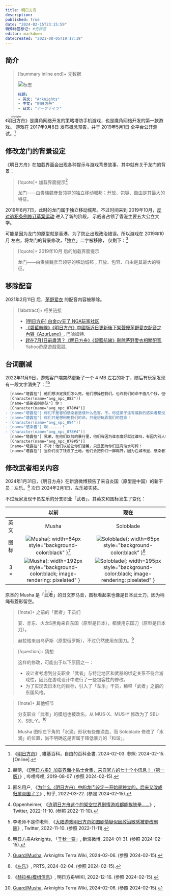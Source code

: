```yaml
---
title: 明日方舟
description:
published: true
date: "2024-02-15T23:15:59"
特殊标签标记: #无标签
editor: markdown
dateCreated: "2021-08-05T19:17:19"
---
```


<!--

## TODO

+   [x] 龙门独立问题
+   [x] 烧饺子（焼き餃子）家具问题
    +   似乎还没被修改，所以没必要收录。
    +   https://prts.wiki/w/价目表（饺子馆）
    +   https://web.archive.org/web/20240215144133/https://www.jjwxc.net/onebook.php?novelid=7006737
+   [ ] 谢拉格独立国家问题
+   [ ] 「夕」的英文名问题

-->

## 简介

> [!summary inline end]+ 元数据
>
> ![标志](https://s3.tebi.io/ggame/ShareX/game_明日方舟_logo.webp "https://www.steamgriddb.com/grid/273131")
>
> ```yaml
> 标题:
> - 英文: "Arknights"
> - 中文: "明日方舟"
> - 日文: "アークナイツ"
> ```

《<ruby>明日方舟<rt>Arknights</rt></ruby>》是鹰角网络开发的策略塔防手机游戏，也是鹰角网络开发的第一款游戏。
游戏在 2017年9月8日 发布概念预告，并于 2019年5月1日 全平台公开测试。[^wiki]

[^wiki]: 《[明日方舟](https://zh.wikipedia.org/w/index.php?title=明日方舟&oldid=80782831)》, 維基百科，自由的百科全書. 2024-02-03. 参照: 2024-02-15. [Online].

## 修改龙门的背景设定

《明日方舟》在加载界面会出现各种提示与游戏背景故事，其中就有关于龙门的背景：

> [!quote]+ 加载界面提示[^63877]
>
> 龙门——由贵族魏彦吾领导的独立移动城邦；开放、包容、自由是其最大的特征。

[^63877]: 赫萌, 《[【明日方舟】加载界面小贴士合集，来自官方的七十个小讯息！（第一版）](https://web.archive.org/web/20240215140933/https://www.bilibili.com/read/cv3263877/)》, 哔哩哔哩, 2019-08-07. (参照 2024-02-15).

2019年8月7日，此时的龙门属于独立移动城邦。不过时间来到 2019年10月，[反对逃犯条例修订草案运动][] 进入了新的阶段，
示威者占领了香港主要五大公立大学。

[反对逃犯条例修订草案运动]: https://zh.wikipedia.org/wiki/反對逃犯條例修訂草案運動

可能是因为龙门的原型就是香港，为了防止出现政治错误。所以游戏在 2019年10月 左右，将龙门的背景修改，「独立」二字被移除，
仅剩下：[^99175]

[^99175]: 匿名用户, 《[为什么〈明日方舟〉中的龙门设定一开始是独立的，后来又改成归属炎国了？](https://web.archive.org/web/20220705120013/https://www.zhihu.com/question/523399175)》, 知乎, 2022-03-22. (参照 2024-02-15).

> [!quote]+ 2019年10月 后的加载界面提示
>
> 龙门——由贵族魏彦吾领导的移动城邦；开放、包容、自由是其最大的特征。

## 移除配音

2021年2月11日 后，[茅野爱衣](/people/茅野爱衣.md) 的配音内容被移除。

> [!abstract]+ 相关链接
>
> +   [[明日方舟] 白金cv无了 NGA玩家社区](https://archive.is/7eMc1 "https://bbs.nga.cn/read.php?tid=27270579")
> +   [《碧藍航線》《明日方舟》中國版近日更新後下架聲優茅野愛衣配音之內容《AzurLane》](https://web.archive.org/web/20210629021854/https://gnn.gamer.com.tw/detail.php?sn=216873), 巴哈姆特.
> +   [趕在7月1日前肅清？《明日方舟》《碧藍航線》刪除茅野愛衣相關配音](https://web.archive.org/web/20210707144235/https://games.yahoo.com.tw/kayanomi-023617998.html), Yahoo奇摩遊戲電競.

<!--

这段内容 gledos 忘记为什么编写了，看起来似乎没什么用，没什么特别的，先隐藏吧。

## 未成年人限时

> [!quote]+ 《明日方舟》关于中秋节未成年人游戏限时通知[^99197]
>
> 根据国家新闻出版署《
> [关于进一步严格管理 切实防止未成年人沉迷网络游戏的通知](/rule/国家新闻出版署/切实防止未成年人沉迷网络游戏的通知.md)》
> 的要求，结合国务院办公厅《关于2021年部分节假日安排的通知》的规定，现对《明日方舟》内未成年人游戏时间进行以下限制：
>
> 一、未成年人可以在当日20时至21时体验游戏的日期：
>
> + 9月17日（星期五）
> + 9月19日至9月21日（中秋假期期间）
>
> 二、未成年人无法体验游戏的日期：
>
> + 9月18日（星期六）
>
> 请各位玩家合理安排游戏时间，适度游戏。感谢大家的理解和支持。
>
> 祝各位玩家中秋节快乐！
>
> 【明日方舟】运营组
>
> 2021年09月16日

[^99197]: 【明日方舟】运营组, 《[《明日方舟》关于中秋节未成年人游戏限时通知](https://web.archive.org/web/20231206224113/https://ak.hypergryph.com/news/2021099197.html)》, 明日方舟, 2021-09-16. (参照 2024-02-15).

-->

## 台词删减

2022年11月9日，游戏客户端突然更新了一个 4 MB 左右的补丁，随后有玩家发现有一段文字消失了：[^36161][^36160]

[^36161]: Oppenheimer, 《[连明日方舟这个的架空世界剧情游戏都能挨铁拳……](https://web.archive.org/web/20221110112733/https://twitter.com/wuliyang19/status/1590657753663836161)》, Twitter, 2022-11-10. (参照 2022-11-10).

[^36160]: 李老师不是你老师, 《[大陆游戏明日方舟如图剧情疑似因政治敏感被更改删除](https://web.archive.org/web/20221110170149/https://twitter.com/whyyoutouzhele/status/1590662907737436160)》, Twitter, 2022-11-10. (参照 2022-11-11).

```diff linenums="95"
  [name="塔露拉"] 他们想决定我们怎么死，他们想操控我们。也许我们的命不值几个钱，但你难道就能值一枚金币？
  [Character(name="avg_npc_082")]
  [name="感染者纠察队"] 你！
  [Character(name="avg_npc_078#4")]
- [name="塔露拉"] 你们不是害怕感染者造成什么危害。不。你这辈子连有威胁的感染者都没见过几个。
- [name="塔露拉"] 你们只是想利用我们的命，只是想玩弄我们的性命！
- [Character(name="avg_npc_094")]
- [name="感染者"] 啊......！
- [Character(name="avg_npc_078#4")]
  [name="塔露拉"] 旯弟，在他们以前的暴行里，他们有因为谁态度好就过谁吗，有因为别人做得对就让他们活吗？
  [Character(name="avg_npc_078#5")]
  [name="塔露拉"] 不对！他们以前让你们活着，只是因为你们还有油水可榨！
  [name="塔露拉"] 当你们没了钱没了土地，他们会把你们一脚踢开，因为在城市里，感染者甚至都不能活下去！
```

## 修改武者相关内容

2024年1月31日，《明日方舟》在新浪微博预告了来自炎国（原型是中国）的新干员：左乐。[^204C7]
次日 2024年2月1日，左乐被实装。

[^204C7]: 明日方舟Arknights, 「[千秋一粟](https://weibo.com/6279793937/NEo9204C7)」, 新浪微博, 2024-01-31. (参照 2024-02-15).

不过玩家发现干员左乐的分支职业「武者」，其英文和图标发生了变化：

|       |                                         以前                                          |                                           现在                                            |
| :---: | :-----------------------------------------------------------------------------------: | :---------------------------------------------------------------------------------------: |
| 英文  |                                         Musha                                         |                                         Soloblade                                         |
| 图标  |           ![Musha][]{: width=64px style="background-color:black" }[^40345]            |           ![Soloblade][]{: width=65px style="background-color:black" }[^70212]            |
|  3 ×  | ![Musha][]{: width=192px style="background-color:black; image-rendering: pixelated" } | ![Soloblade][]{: width=195px style="background-color:black; image-rendering: pixelated" } |

[Musha]: https://s3.tebi.io/ggame/ShareX/game_明日方舟_Musha_Guard.webp
[Soloblade]: https://s3.tebi.io/ggame/ShareX/game_明日方舟_Soloblade.png

[^40345]: [Guard/Musha](https://web.archive.org/web/20231126140345/https://arknights.wiki.gg/wiki/Guard/Musha), Arknights Terra Wiki, 2024-02-06. (参照 2024-02-15).

[^70212]: 《[左乐](https://web.archive.org/web/20240201070212/https://prts.wiki/w/左乐)》, PRTS, 2024-02-04. (参照 2024-02-15).

原本的 Musha 是「<ruby>武者<rt>むしゃ</rt></ruby>」的日文罗马音，图标看起来也像是日本武士刀，因为柄绳有菱形留空。

> [!note]+ 之前的「武者」干员们
>
> 宴、赤东、火龙S黑角来自东国（原型是日本），都使用东国刀（原型是日本刀）。
>
> 赫拉格来自乌萨斯（原型俄罗斯），不过仍然使用东国刀。[^35340]

[^35340]: 《[赫拉格/模组信息](https://web.archive.org/web/20231216235340/https://wiki.biligame.com/arknights/赫拉格/模组信息)》, 明日方舟WIKI, 2022-12-16. (参照 2024-02-15).

> [!question]+ 猜想
>
> 这样的修改，可能出于以下原因之一：
>
> +   设计者考虑到分支职业「武者」与特定地区和武器的绑定关系不符合游戏性，因此在游戏设计中进行了一些包容性的修改。
> +   为了实现去日本化的目标，引入了「左乐」干员，稀释「武者」之前的东国风格。

<!--
+   设计者认为分支职业「武者」，与地区、武器绑定关系不好，出于游戏设计的考虑，做了一些包容性修改。
+   目的是去日本化，左乐是用来稀释「武者」的，东国属地和东国刀设定的工具。
-->

> [!note]+ 其他细节
>
> 分支职业「武者」的模组也被改名，从 MUS-X、MUS-Y 修改为了 SBL-X、SBL-Y。[^40345]
>
> Musha 图标左下角的「水滴」形状有些像滴血，而 Soloblade 修改了「水滴」的位置，尚不明确这是否属于降低暴力的「和谐」。
